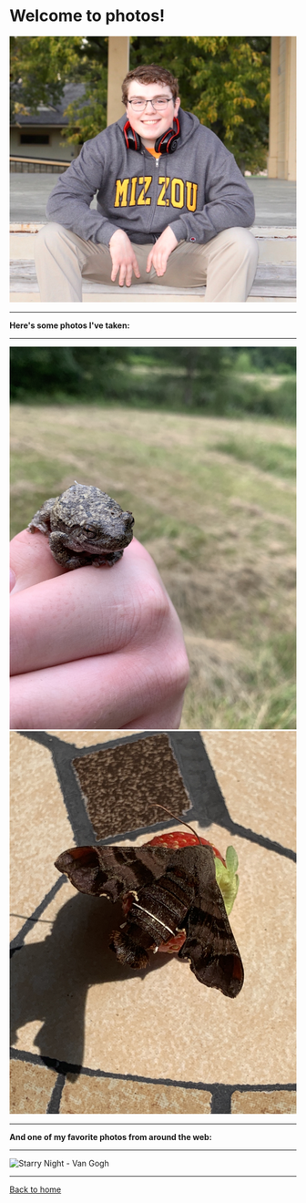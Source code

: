 # Welcome to photos!
![A photo of me!](https://github.com/james-struble/it-1000-midterm/blob/0f15080c0eacb351ca04c07daebcf7e083438a6e/GitHub%20Photos/image_6483441%20(1).JPG)
- - -
**Here's some photos I've taken:**  
- - -  
![A photo of a frog](https://github.com/james-struble/it-1000-midterm/blob/0f15080c0eacb351ca04c07daebcf7e083438a6e/GitHub%20Photos/image_123927839%20(1).JPG)
![A photo of a moth on a strawberry](https://github.com/james-struble/it-1000-midterm/blob/0f15080c0eacb351ca04c07daebcf7e083438a6e/GitHub%20Photos/image_123927839.JPG)
- - -  
**And one of my favorite photos from around the web:**  
- - -  
![Starry Night - Van Gogh](https://www.vangoghgallery.com/img/starry_night_full.jpg)
- - -
[Back to home](https://github.com/james-struble/it-1000-midterm/blob/main/README.md)
